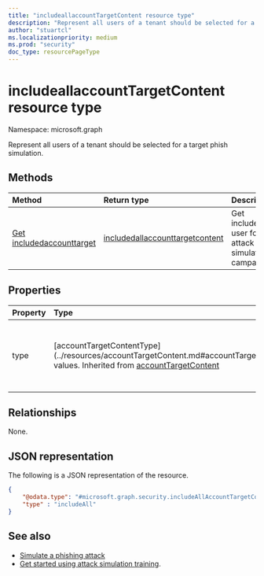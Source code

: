 ```yaml
---
title: "includeallaccountTargetContent resource type"
description: "Represent all users of a tenant should be selected for a target phish simulation."
author: "stuartcl"
ms.localizationpriority: medium
ms.prod: "security"
doc_type: resourcePageType
---
```


# includeallaccountTargetContent resource type

Namespace: microsoft.graph

Represent all users of a tenant should be selected for a target phish simulation. 

## Methods
|Method|Return type|Description|
|:---|:---|:---|
|[Get includedaccounttarget](../api/attacksimulationroot-get-includedaccounttarget.md)|[includedallaccounttargetcontent](../resources/includeallaccounttargetcontent.md)|Get included user for an attack simulation campaigns.|

## Properties
|Property|Type|Description|
|:---|:---|:---|
|type|[accountTargetContentType](../resources/accountTargetContent.md#accountTargetContentType-values. Inherited from [accountTargetContent](../resources/accounttargetcontent.md)|Type of account target content.The possible values are: `unknown`, `includeAll`, `addressBook`, `unknownFutureValue`.|


## Relationships
None.

## JSON representation
The following is a JSON representation of the resource.
<!-- {
  "blockType": "resource",
  "@odata.type": "microsoft.graph.includeAllAccountTargetContent",
  "openType": true
}
-->
``` json
{
    "@odata.type": "#microsoft.graph.security.includeAllAccountTargetContent",
    "type" : "includeAll"
}
```


## See also
- [Simulate a phishing attack](/microsoft-365/security/office-365-security/attack-simulation-training?view=o365-worldwide&preserve-view=true)
- [Get started using attack simulation training](/microsoft-365/security/office-365-security/attack-simulation-training-get-started?view=o365-worldwide&preserve-view=true#simulations).

